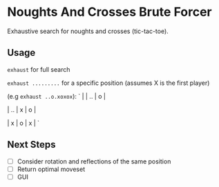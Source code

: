 # Noughts And Crosses Brute Forcer
Exhaustive search for noughts and crosses (tic-tac-toe).

## Usage
`exhaust` for full search

`exhaust .........` for a specific position
(assumes X is the first player)

(e.g `exhaust ..o.xoxox`): 
`
|   | .. | o |

| .. | x | o |

| x | o | x | 
`
## Next Steps
- [ ] Consider rotation and reflections of the same position
- [ ] Return optimal moveset
- [ ] GUI
